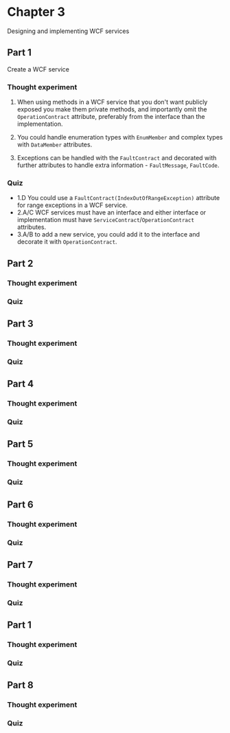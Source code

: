 ﻿# Chapter 3

Designing and implementing WCF services

## Part 1

Create a WCF service

### Thought experiment

1. When using methods in a WCF service that you don't want publicly exposed you make them private methods, and importantly omit the `OperationContract` attribute, preferably from the interface than the implementation.

2. You could handle enumeration types with `EnumMember` and complex types with `DataMember` attributes.

3. Exceptions can be handled with the `FaultContract` and decorated with further attributes to handle extra information - `FaultMessage`, `FaultCode`.

### Quiz

* 1.D You could use a `FaultContract(IndexOutOfRangeException)` attribute for range exceptions in a WCF service.
* 2.A/C WCF services must have an interface and either interface or implementation must have `ServiceContract`/`OperationContract` attributes.
* 3.A/B to add a new service, you could add it to the interface and decorate it with `OperationContract`.

## Part 2

### Thought experiment

### Quiz


## Part 3

### Thought experiment

### Quiz

## Part 4

### Thought experiment

### Quiz


## Part 5

### Thought experiment

### Quiz


## Part 6

### Thought experiment

### Quiz


## Part 7

### Thought experiment

### Quiz

## Part 1

### Thought experiment

### Quiz


## Part 8

### Thought experiment

### Quiz